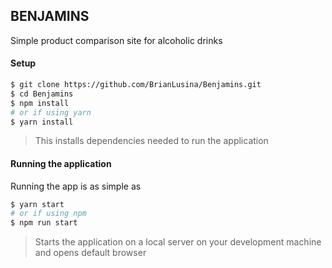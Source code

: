## BENJAMINS

Simple product comparison site for alcoholic drinks

#### Setup

```bash
$ git clone https://github.com/BrianLusina/Benjamins.git
$ cd Benjamins
$ npm install
# or if using yarn 
$ yarn install
```
> This installs dependencies needed to run the application

#### Running the application
 Running the app is as simple as 
 
```bash
$ yarn start
# or if using npm
$ npm run start
```
> Starts the application on a local server on your development machine and opens default browser
